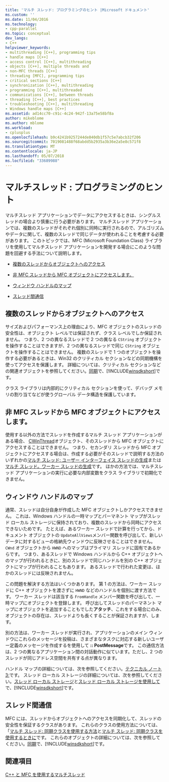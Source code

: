 ```yaml
---
title: 'マルチ スレッド: プログラミングのヒント |Microsoft ドキュメント'
ms.custom: ''
ms.date: 11/04/2016
ms.technology:
- cpp-parallel
ms.topic: conceptual
dev_langs:
- C++
helpviewer_keywords:
- multithreading [C++], programming tips
- handle maps [C++]
- access control [C++], multithreading
- objects [C++], multiple threads and
- non-MFC threads [C++]
- threading [MFC], programming tips
- critical sections [C++]
- synchronization [C++], multithreading
- programming [C++], multithreaded
- communications [C++], between threads
- threading [C++], best practices
- troubleshooting [C++], multithreading
- Windows handle maps [C++]
ms.assetid: ad14cc70-c91c-4c24-942f-13a75e58bf8a
author: mikeblome
ms.author: mblome
ms.workload:
- cplusplus
ms.openlocfilehash: b9c4241b9257244de840db1f57c5e7abcb32f206
ms.sourcegitcommit: 7019081488f68abdd5b2935a3b36e2a5e8c571f8
ms.translationtype: MT
ms.contentlocale: ja-JP
ms.lasthandoff: 05/07/2018
ms.locfileid: "33689988"
---
```

# <a name="multithreading-programming-tips"></a>マルチスレッド : プログラミングのヒント
マルチスレッド アプリケーションでデータにアクセスするときは、シングルスレッドの場合より慎重に行う必要があります。 マルチスレッド アプリケーションでは、複数のスレッドがそれぞれ個別に同時に実行されるので、アルゴリズムやデータに関して、複数のスレッドで同じデータが使われることを考慮する必要があります。 このトピックでは、MFC (Microsoft Foundation Class) ライブラリを使用してマルチスレッド アプリケーションを開発する場合にこのような問題を回避する手法について説明します。  
  
-   [複数のスレッドからオブジェクトへのアクセス](#_core_accessing_objects_from_multiple_threads)  
  
-   [非 MFC スレッドから MFC オブジェクトにアクセスします。](#_core_accessing_mfc_objects_from_non.2d.mfc_threads)  
  
-   [ウィンドウ ハンドルのマップ](#_core_windows_handle_maps)  
  
-   [スレッド間通信](#_core_communicating_between_threads)  
  
##  <a name="_core_accessing_objects_from_multiple_threads"></a> 複数のスレッドからオブジェクトへのアクセス  
 サイズおよびパフォーマンス上の理由により、MFC オブジェクトのスレッドの安全性は、オブジェクト レベルでは保証されず、クラス レベルでしか保証されません。 つまり、2 つの異なるスレッドで 2 つの異なる `CString` オブジェクトを操作することはできますが、2 つの異なるスレッドで同じ `CString` オブジェクトを操作することはできません。 複数のスレッドで 1 つのオブジェクトを操作する必要があるときは、Win32 のクリティカル セクションなどの同期機構を使ってアクセスを保護します。 詳細については、クリティカル セクションなどの関連オブジェクトを参照してください。[同期](http://msdn.microsoft.com/library/windows/desktop/ms686353)で、[!INCLUDE[winsdkshort](../atl-mfc-shared/reference/includes/winsdkshort_md.md)]です。  
  
 クラス ライブラリは内部的にクリティカル セクションを使って、デバッグ メモリの割り当てなどが使うグローバル データ構造を保護しています。  
  
##  <a name="_core_accessing_mfc_objects_from_non.2d.mfc_threads"></a> 非 MFC スレッドから MFC オブジェクトにアクセスします。  
 使用する以外の方法でスレッドを作成するマルチ スレッド アプリケーションがある場合、 [CWinThread](../mfc/reference/cwinthread-class.md)オブジェクト、そのスレッドから MFC オブジェクトにアクセスすることはできません。 つまり、セカンダリ スレッドから MFC オブジェクトにアクセスする場合は、作成する必要がそのスレッドで説明する方法のいずれかの[マルチ スレッド: ユーザー インターフェイス スレッドの生成](../parallel/multithreading-creating-user-interface-threads.md)または[マルチ スレッド。ワーカー スレッドの生成](../parallel/multithreading-creating-worker-threads.md)です。 ほかの方法では、マルチスレッド アプリケーションの実行に必要な内部変数をクラス ライブラリで初期化できません。  
  
##  <a name="_core_windows_handle_maps"></a> ウィンドウ ハンドルのマップ  
 通常、スレッドは自分自身が作成した MFC オブジェクトしかアクセスできません。 これは、Windows ハンドルの一時マップとパーマネント マップがスレッド ローカル ストレージに保持されており、複数のスレッドから同時にアクセスできないためです。 たとえば、あるワーカー スレッドで計算を行ってから、ドキュメント オブジェクトの `UpdateAllViews`メンバー関数を呼び出して、新しいデータに対するビューの格納先ウィンドウに反映させることはできません。 `CWnd` オブジェクトから `HWND` へのマップはプライマリ スレッドに固有であるからです。 つまり、あるスレッドで Windows ハンドルから C++ オブジェクトへのマップが行われるときに、別のスレッドで同じハンドルを別の C++ オブジェクトにマップが行われることもあります。 あるスレッドで行われた変更は、ほかのスレッドには反映されません。  
  
 この問題を解決する方法はいくつかあります。 第 1 の方法は、ワーカー スレッドに C++ オブジェクトを渡さずに `HWND` などのハンドルを個別に渡す方法です。 ワーカー スレッドは該当する `FromHandle` メンバー関数を呼び出して、一時マップにオブジェクトを登録します。 呼び出してスレッドのパーマネント マップにオブジェクトを追加することもでした**アタッチ**、これをする場合にのみ、オブジェクトの存在は、スレッドよりも長くすることが保証されますが、します。  
  
 別の方法は、ワーカー スレッドが実行され、アプリケーションのメイン ウィンドウにこれらのメッセージを投稿は、さまざまなタスクに対応する新しいユーザー定義のメッセージを作成するを使用して **:: PostMessage**です。 この通信方法は、2 つの異なるアプリケーション間の対話動作に似ています。ただし、2 つのスレッドが同じアドレス空間を共有する点が異なります。  
  
 ハンドル マップの詳細については、次を参照してください。[テクニカル ノート 3:](../mfc/tn003-mapping-of-windows-handles-to-objects.md)です。 スレッド ローカル ストレージの詳細については、次を参照してください。[スレッド ローカル ストレージ](http://msdn.microsoft.com/library/windows/desktop/ms686749)と[スレッド ローカル ストレージを使用して](http://msdn.microsoft.com/library/windows/desktop/ms686991)で、[!INCLUDE[winsdkshort](../atl-mfc-shared/reference/includes/winsdkshort_md.md)]です。  
  
##  <a name="_core_communicating_between_threads"></a> スレッド間通信  
 MFC には、スレッドからオブジェクトへのアクセスを同期化して、スレッドの安全性を保証するクラスがあります。 これらのクラスの使用方法については、「[マルチ スレッド: 同期クラスを使用する方法](../parallel/multithreading-how-to-use-the-synchronization-classes.md)と[マルチ スレッド: 同期クラスを使用するときに](../parallel/multithreading-when-to-use-the-synchronization-classes.md)です。 これらのオブジェクトの詳細については、次を参照してください。[同期](http://msdn.microsoft.com/library/windows/desktop/ms686353)で、[!INCLUDE[winsdkshort](../atl-mfc-shared/reference/includes/winsdkshort_md.md)]です。  
  
## <a name="see-also"></a>関連項目  
 [C++ と MFC を使用するマルチスレッド](../parallel/multithreading-with-cpp-and-mfc.md)